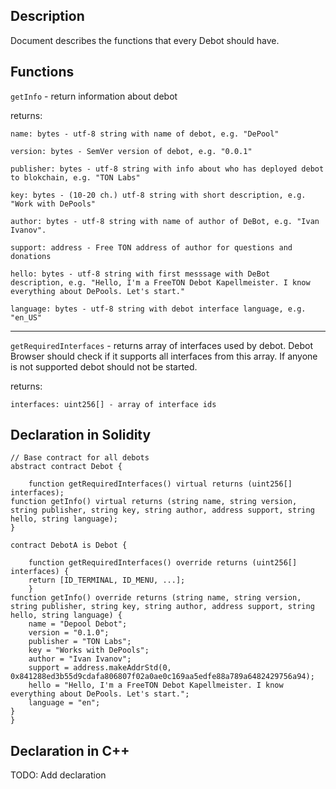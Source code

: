 ## Description

Document describes the functions that every Debot should have.

## Functions

`getInfo` - return information about debot

returns:

    name: bytes - utf-8 string with name of debot, e.g. "DePool"

    version: bytes - SemVer version of debot, e.g. "0.0.1"

    publisher: bytes - utf-8 string with info about who has deployed debot to blokchain, e.g. "TON Labs"

    key: bytes - (10-20 ch.) utf-8 string with short description, e.g. "Work with DePools"

    author: bytes - utf-8 string with name of author of DeBot, e.g. "Ivan Ivanov".

    support: address - Free TON address of author for questions and donations

    hello: bytes - utf-8 string with first messsage with DeBot description, e.g. "Hello, I'm a FreeTON Debot Kapellmeister. I know everything about DePools. Let's start." 

    language: bytes - utf-8 string with debot interface language, e.g. "en_US"
---

`getRequiredInterfaces` - returns array of interfaces used by debot. Debot Browser should check if it supports all interfaces from this array. If anyone is not supported debot should not be started. 

returns:

    interfaces: uint256[] - array of interface ids

## Declaration in Solidity

    // Base contract for all debots
    abstract contract Debot {
    
        function getRequiredInterfaces() virtual returns (uint256[] interfaces); 
    function getInfo() virtual returns (string name, string version, string publisher, string key, string author, address support, string hello, string language);
    }
    
    contract DebotA is Debot {
    
        function getRequiredInterfaces() override returns (uint256[] interfaces) {
        return [ID_TERMINAL, ID_MENU, ...];
        }
    function getInfo() override returns (string name, string version, string publisher, string key, string author, address support, string hello, string language) {
        name = "Depool Debot";
        version = "0.1.0";
        publisher = "TON Labs";
        key = "Works with DePools";
        author = "Ivan Ivanov";
        support = address.makeAddrStd(0, 0x841288ed3b55d9cdafa806807f02a0ae0c169aa5edfe88a789a6482429756a94);
        hello = "Hello, I'm a FreeTON Debot Kapellmeister. I know everything about DePools. Let's start.";
        language = "en";
    }
    }

## Declaration in C++

TODO: Add declaration
